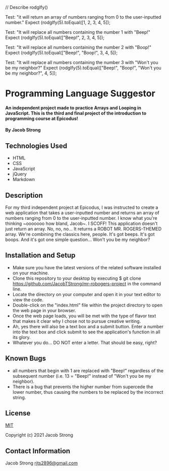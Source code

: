 // Describe rodgIfy()

Test: "it will return an array of numbers ranging from 0 to the user-inputted number."
Expect (rodgIfy(5).toEqual([1, 2, 3, 4, 5]);

Test: "It will replace all numbers containing the number 1 with "Beep!"
Expect (rodgIfy(5).toEqual(["Beep!", 2, 3, 4, 5]);

Test: "It will replace all numbers containing the number 2 with "Boop!"
Expect (rodgIfy(5).toEqual(["Beep!", "Boop!", 3, 4, 5]);

Test: "It will replace all numbers containing the number 3 with "Won't you be my neighbor?"
Expect (rodgIfy(5).toEqual(["Beep!", "Boop!", "Won't you be my neighbor?", 4, 5]);

# Programming Language Suggestor

#### An independent project made to practice Arrays and Looping in JavaScript. This is the third and final project of the introduction to programming course at Epicodus!

#### By Jacob Strong

## Technologies Used

* HTML
* CSS
* JavaScript
* jQuery
* Markdown

## Description

For my third independent project at Epicodus, I was instructed to create a web application that takes a user-inputted number and returns an array of numbers ranging from 0 to the user-inputted number. I know what you're thinking ~ooooooo how bland, Jacob~. I SCOFF! This application doesn't just return an array. No, no, no... It returns a ROBOT MR. ROGERS-THEMED array. We're combining the classics here, people. It's got beeps. It's got boops. And it's got one simple question... Won't you be my neighbor?

## Installation and Setup

* Make sure you have the latest versions of the related software installed on your machine.
* Clone this repository to your desktop by executing $ git clone https://github.com/JacobTStrong/mr-robogers-project in the command line.
* Locate the directory on your computer and open it in your text editor to view the code.
* Double-click on the "index.html" file within the project directory to open the web page in your browser.
* Once the web page loads, you will be met with the type of flavor text that makes it clear why I chose not to pursue creative writing.
* Ah, yes there will also be a text box and a submit button. Enter a number into the text box and click submit to see the application's function in all its glory.
* Whatever you do... DO NOT enter a letter. That should be easy, right?

## Known Bugs

* all numbers that begin with 1 are replaced with "Beep!" regardless of the subsequent number (i.e. 13 = "Beep!" instead of "Won't you be my neighbor).
* There is a bug that prevents the higher number from supercede the lower number, thus causing the numbers to be replaced by the incorrect string. 

## License

[MIT](https://en.wikipedia.org/wiki/MIT_License)

Copyright (c) 2021 Jacob Strong

## Contact Information

Jacob Strong <a href="mailto:rjts2896@gmail.com">rjts2896@gmail.com</a>


